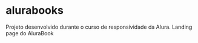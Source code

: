 # alurabooks
Projeto desenvolvido durante o curso de responsividade da Alura. Landing page do AluraBook
